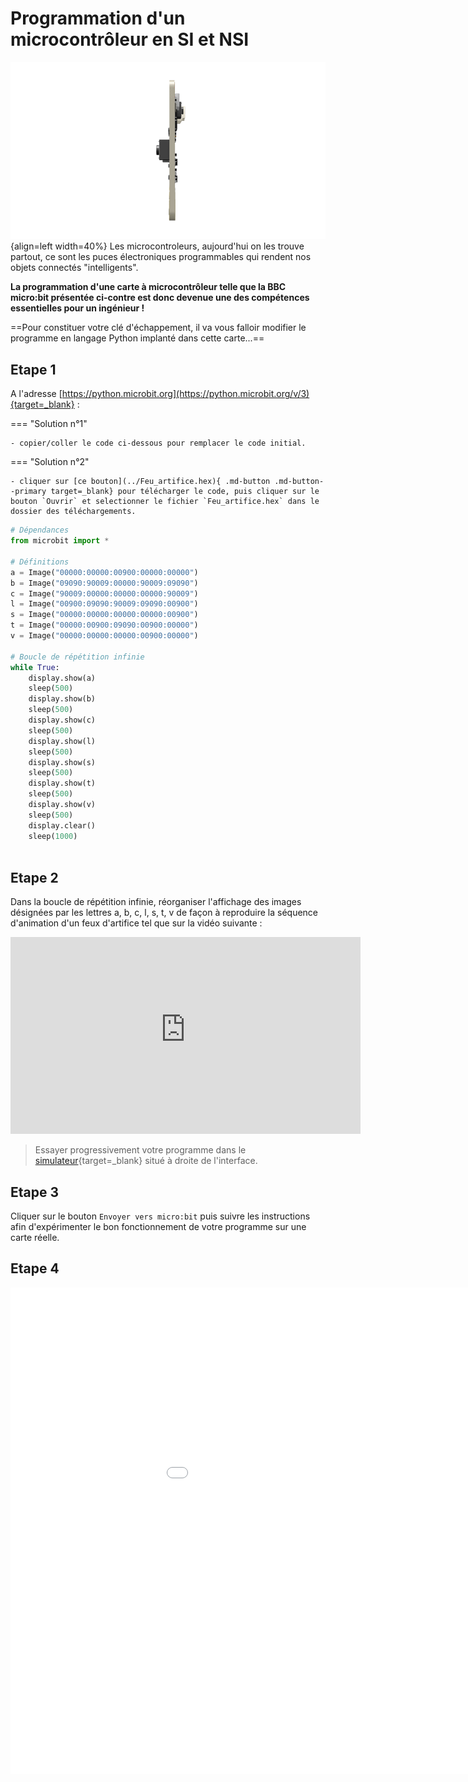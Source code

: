 
# Programmation d'un microcontrôleur en SI et NSI

![bbc-microbit gif](../images/bbc-microbit.gif){align=left width=40%}
Les microcontroleurs, aujourd'hui on les trouve partout, ce sont les puces électroniques programmables qui rendent nos objets connectés "intelligents".

**La programmation d'une carte à microcontrôleur telle que la BBC micro:bit présentée ci-contre est donc devenue une des compétences essentielles pour un ingénieur !**

==Pour constituer votre clé d'échappement, il va vous falloir modifier le programme en langage Python implanté dans cette carte...==


## Etape 1

A l'adresse [https://python.microbit.org](https://python.microbit.org/v/3){target=_blank} :

=== "Solution n°1"

    - copier/coller le code ci-dessous pour remplacer le code initial.

=== "Solution n°2"

    - cliquer sur [ce bouton](../Feu_artifice.hex){ .md-button .md-button--primary target=_blank} pour télécharger le code, puis cliquer sur le bouton `Ouvrir` et selectionner le fichier `Feu_artifice.hex` dans le dossier des téléchargements.



```python
# Dépendances
from microbit import *

# Définitions
a = Image("00000:00000:00900:00000:00000")
b = Image("09090:90009:00000:90009:09090")
c = Image("90009:00000:00000:00000:90009")
l = Image("00900:09090:90009:09090:00900")
s = Image("00000:00000:00000:00000:00900")
t = Image("00000:00900:09090:00900:00000")
v = Image("00000:00000:00000:00900:00000")

# Boucle de répétition infinie
while True:
    display.show(a)
    sleep(500)
    display.show(b)
    sleep(500)
    display.show(c)
    sleep(500)
    display.show(l)
    sleep(500)
    display.show(s)
    sleep(500)
    display.show(t)
    sleep(500)
    display.show(v)
    sleep(500)
    display.clear()
    sleep(1000)
        

```

## Etape 2

Dans la boucle de répétition infinie, réorganiser l'affichage des images désignées par les lettres a, b, c, l, s, t, v de façon à reproduire la séquence d'animation d'un feux d'artifice tel que sur la vidéo suivante :

<center>
<iframe title="bbc feu" width="560" height="315" src="https://tube-sciences-technologies.apps.education.fr/videos/embed/b42eccb8-0d25-4e7b-bec0-edd07eecbe4b?loop=1&amp;autoplay=1" frameborder="0" allowfullscreen="" sandbox="allow-same-origin allow-scripts allow-popups"></iframe>
</center>

> Essayer progressivement votre programme dans le [simulateur](https://support.microbit.org/support/solutions/articles/19000135210-python-editor-guide#simulator){target=_blank} situé à droite de l'interface.

## Etape 3

Cliquer sur le bouton `Envoyer vers micro:bit` puis suivre les instructions afin d'expérimenter le bon fonctionnement de votre programme sur une carte réelle.

## Etape 4

<iframe src="../µC.html?embed=true" width="1099" height="778" frameborder="0" allowfullscreen="allowfullscreen"></iframe>